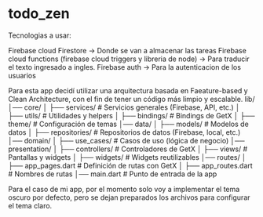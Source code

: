 # todo_zen

Tecnologias a usar:

Firebase cloud Firestore -> Donde se van a almacenar las tareas
Firebase cloud functions (firebase cloud triggers y libreria de node) -> Para traducir el texto ingresado a ingles.
Firebase auth -> Para la autenticacion de los usuarios

Para esta app decidí utilizar una arquitectura basada en Faeature-based y Clean Architecture, con el fin de tener un código más limpio y escalable.
lib/
│── core/
│   ├── services/        # Servicios generales (Firebase, API, etc.)
│   ├── utils/           # Utilidades y helpers
│   ├── bindings/        # Bindings de GetX
│   ├── theme/           # Configuración de temas
│── data/
│   ├── models/          # Modelos de datos
│   ├── repositories/    # Repositorios de datos (Firebase, local, etc.)
│── domain/
│   ├── use_cases/       # Casos de uso (lógica de negocio)
│── presentation/
│   ├── controllers/     # Controladores de GetX
│   ├── views/           # Pantallas y widgets
│   ├── widgets/         # Widgets reutilizables
│── routes/
│   ├── app_pages.dart   # Definición de rutas con GetX
│   ├── app_routes.dart  # Nombres de rutas
│── main.dart            # Punto de entrada de la app


Para el caso de mi app, por el momento solo voy a implementar el tema oscuro por defecto, pero se dejan preparados
los archivos para configurar el tema claro.